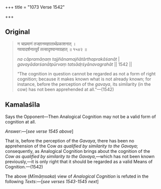 +++
title = "1073 Verse 1542"

+++
## Original 
>
> न चाप्रमाणं तज्ज्ञानमज्ञातार्थप्रकाशनात् ।  
> गवयादर्शनात्पूर्वं तत्सादृश्यानवग्रहात् ॥ १५४२ ॥ 
>
> *na cāpramāṇaṃ tajjñānamajñātārthaprakāśanāt* \|  
> *gavayādarśanātpūrvaṃ tatsādṛśyānavagrahāt* \|\| 1542 \|\| 
>
> “The cognition in question cannot be regarded as not a form of right cognition; because it makes known what is not already known; for instance, before the perception of the *gavaya*, its similarity (in the cow) has not been apprehended at all.”—(1542)



## Kamalaśīla

Says the Opponent—Then Analogical Cognition may not be a valid form of cognition at all.

*Answer*:—[*see verse 1545 above*]

That is, before the perception of the *Gavaya*, there has been no apprehension of the Cow *as qualified by similarity to the Gavaya*; consequently, as Analogical Cognition brings about the cognition of the *Cow as qualified by similarity to the Gavaya*,—which has not been known previously,—it is only right that it should be regarded as a valid Means of Cognition.—(1542)

The above (*Mīmāṃsaka*) view of *Analogical Cognition* is refuted in the following *Texts*:—[*see verses 1543-1545 next*]


